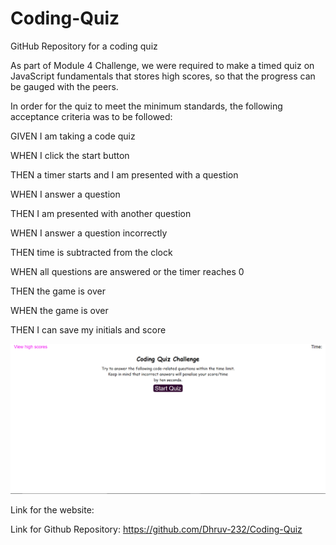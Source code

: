 # Coding-Quiz
GitHub Repository for a coding quiz

As part of Module 4 Challenge, we were required to make a timed quiz on JavaScript fundamentals that stores high scores, so that the progress can be gauged with the peers.

In order for the quiz to meet the minimum standards, the following acceptance criteria was to be followed:

GIVEN I am taking a code quiz

WHEN I click the start button

THEN a timer starts and I am presented with a question

WHEN I answer a question

THEN I am presented with another question

WHEN I answer a question incorrectly

THEN time is subtracted from the clock

WHEN all questions are answered or the timer reaches 0

THEN the game is over

WHEN the game is over

THEN I can save my initials and score

![portfolio demo](./assets/images/Screenshot(ss).png)

Link for the website: 

Link for Github Repository: https://github.com/Dhruv-232/Coding-Quiz